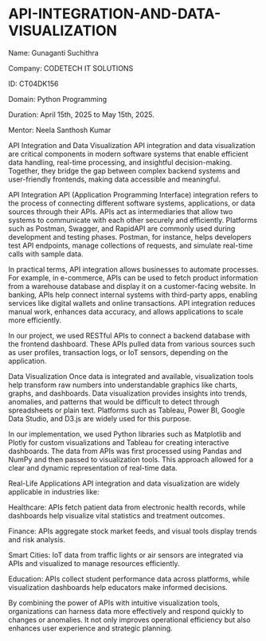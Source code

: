 # API-INTEGRATION-AND-DATA-VISUALIZATION

Name: Gunaganti Suchithra

Company: CODETECH IT SOLUTIONS

ID: CT04DK156

Domain: Python Programming

Duration: April 15th, 2025 to May 15th, 2025.

Mentor: Neela Santhosh Kumar

API Integration and Data Visualization 
API integration and data visualization are critical components in modern software systems that enable efficient data handling, real-time processing, and insightful decision-making. Together, they bridge the gap between complex backend systems and user-friendly frontends, making data accessible and meaningful.

API Integration
API (Application Programming Interface) integration refers to the process of connecting different software systems, applications, or data sources through their APIs. APIs act as intermediaries that allow two systems to communicate with each other securely and efficiently. Platforms such as Postman, Swagger, and RapidAPI are commonly used during development and testing phases. Postman, for instance, helps developers test API endpoints, manage collections of requests, and simulate real-time calls with sample data.

In practical terms, API integration allows businesses to automate processes. For example, in e-commerce, APIs can be used to fetch product information from a warehouse database and display it on a customer-facing website. In banking, APIs help connect internal systems with third-party apps, enabling services like digital wallets and online transactions. API integration reduces manual work, enhances data accuracy, and allows applications to scale more efficiently.

In our project, we used RESTful APIs to connect a backend database with the frontend dashboard. These APIs pulled data from various sources such as user profiles, transaction logs, or IoT sensors, depending on the application.

Data Visualization
Once data is integrated and available, visualization tools help transform raw numbers into understandable graphics like charts, graphs, and dashboards. Data visualization provides insights into trends, anomalies, and patterns that would be difficult to detect through spreadsheets or plain text. Platforms such as Tableau, Power BI, Google Data Studio, and D3.js are widely used for this purpose.

In our implementation, we used Python libraries such as Matplotlib and Plotly for custom visualizations and Tableau for creating interactive dashboards. The data from APIs was first processed using Pandas and NumPy and then passed to visualization tools. This approach allowed for a clear and dynamic representation of real-time data.

Real-Life Applications
API integration and data visualization are widely applicable in industries like:

Healthcare: APIs fetch patient data from electronic health records, while dashboards help visualize vital statistics and treatment outcomes.

Finance: APIs aggregate stock market feeds, and visual tools display trends and risk analysis.

Smart Cities: IoT data from traffic lights or air sensors are integrated via APIs and visualized to manage resources efficiently.

Education: APIs collect student performance data across platforms, while visualization dashboards help educators make informed decisions.

By combining the power of APIs with intuitive visualization tools, organizations can harness data more effectively and respond quickly to changes or anomalies. It not only improves operational efficiency but also enhances user experience and strategic planning.
